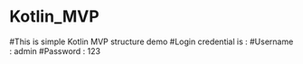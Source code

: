 # Kotlin_MVP
#This is simple Kotlin MVP structure demo
#Login credential is :
#Username : admin
#Password : 123

